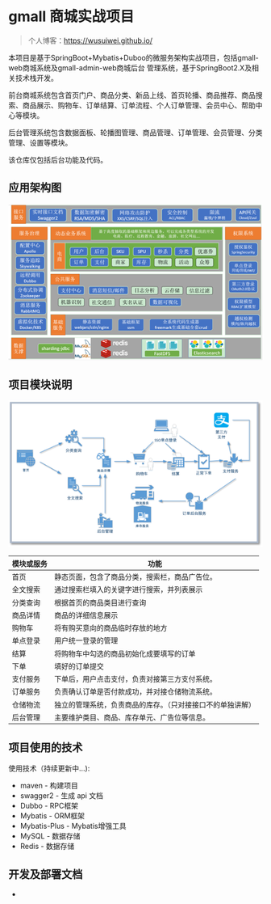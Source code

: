 # gmall 商城实战项目
> 个人博客：https://wusuiwei.github.io/

本项目是基于SpringBoot+Mybatis+Duboo的微服务架构实战项目，包括gmall-web商城系统及gmall-admin-web商城后台
管理系统，基于SpringBoot2.X及相关技术栈开发。

前台商城系统包含首页门户、商品分类、新品上线、首页轮播、商品推荐、商品搜索、商品展示、购物车、订单结算、订单流程、个人订单管理、会员中心、帮助中心等模块。 

后台管理系统包含数据面板、轮播图管理、商品管理、订单管理、会员管理、分类管理、设置等模块。

该仓库仅包括后台功能及代码。
## 应用架构图
![项目架构图](notes/imgs/项目架构图.jpg)
## 项目模块说明
![业务流程图](notes/imgs/业务流程图.jpg)

| 模块或服务 | 功能 |
| -------- | ---------------------------------------------- |
首页	|   静态页面，包含了商品分类，搜索栏，商品广告位。
全文搜索|	通过搜索栏填入的关键字进行搜索，并列表展示
分类查询|	根据首页的商品类目进行查询
商品详情|	商品的详细信息展示
购物车	|   将有购买意向的商品临时存放的地方
单点登录|	用户统一登录的管理
结算	|   将购物车中勾选的商品初始化成要填写的订单
下单	|   填好的订单提交
支付服务|	下单后，用户点击支付，负责对接第三方支付系统。
订单服务|	负责确认订单是否付款成功，并对接仓储物流系统。
仓储物流|	独立的管理系统，负责商品的库存。（只对接接口不的单独讲解）
后台管理|	主要维护类目、商品、库存单元、广告位等信息。
## 项目使用的技术
使用技术（持续更新中...):
- maven - 构建项目
- swagger2 - 生成 api 文档
- Dubbo - RPC框架
- Mybatis - ORM框架
- Mybatis-Plus - Mybatis增强工具
- MySQL - 数据存储
- Redis - 数据存储

## 开发及部署文档
- 


